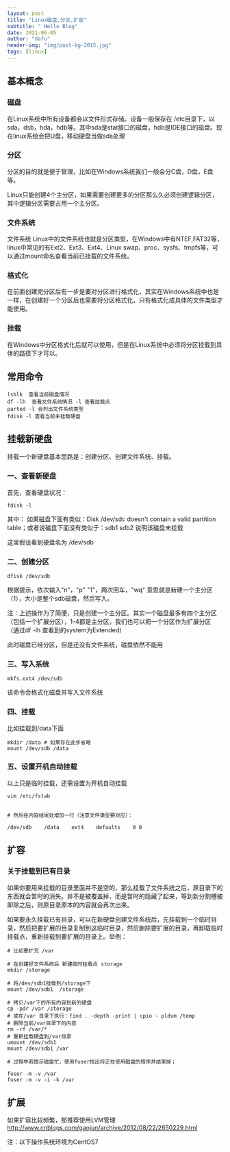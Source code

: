 ```yaml
---
layout: post
title: "Linux磁盘,分区,扩容"
subtitle: " Hello Blog"
date: 2021-06-05
author: "dafu"
header-img: "img/post-bg-2015.jpg"
tags: [linux]
---
```



## 基本概念

### 磁盘

在Linux系统中所有设备都会以文件形式存储。设备一般保存在 /etc目录下，以sda，dsb，hda，hdb等。其中sda是stat接口的磁盘，hdb是IDE接口的磁盘。现在linux系统会把U盘，移动硬盘当做sda处理

### 分区

分区的目的就是便于管理，比如在Windows系统我们一般会分C盘，D盘，E盘等。

Linux只能创建4个主分区，如果需要创建更多的分区那么久必须创建逻辑分区，其中逻辑分区需要占用一个主分区。

### 文件系统

文件系统
Linux中的文件系统也就是分区类型，在Windows中有NTEF,FAT32等，linux中常见的有Ext2、Ext3、Ext4、Linux swap、proc、sysfs、tmpfs等，可以通过mount命名查看当前已挂载的文件系统。

### 格式化

在前面创建完分区后有一步是要对分区进行格式化，其实在Windows系统中也是一样，在创建好一个分区后也需要将分区格式化，只有格式化成具体的文件类型才能使用。

### 挂载

在Windows中分区格式化后就可以使用，但是在Linux系统中必须将分区挂载到具体的路径下才可以。

## 常用命令

```shell
lsblk  查看当前磁盘情况
df -lh  查看文件系统情况 -l 查看挂载点
parted -l 会列出文件系统类型
fdisk -l 查看当前未挂载硬盘
```

## 挂载新硬盘

挂载一个新硬盘基本思路是：创建分区、创建文件系统、挂载。

### 一、查看新硬盘

首先，查看硬盘状况：
```shell
fdisk -l
```
其中：
如果磁盘下面有类似：Disk /dev/sdc doesn't contain a valid partition table；或者说磁盘下面没有类似于：sdb1 sdb2 说明该磁盘未挂载

这里假设看到硬盘名为 /dev/sdb

### 二、创建分区

```shell
dfisk /dev/sdb
```
根据提示，依次输入"n"，"p" "1"，两次回车，"wq"
意思就是新建一个主分区（1），大小是整个sdb磁盘，然后写入。

注：上述操作为了简便，只是创建一个主分区。其实一个磁盘最多有四个主分区（包括一个扩展分区），1-4都是主分区，我们也可以把一个分区作为扩展分区（通过df -lh 查看到的system为Extended）

此时磁盘已经分区，但是还没有文件系统，磁盘依然不能用

### 三、写入系统

```shell
mkfs.ext4 /dev/sdb
```
该命令会格式化磁盘并写入文件系统

### 四、挂载

比如挂载到/data下面

```shell
mkdir /data # 如果存在此步省略
mount /dev/sdb /data
```

### 五、设置开机自动挂载

以上只是临时挂载，还需设置为开机自动挂载

```shell
vim /etc/fstab


# 然后在内容结尾处增加一行（注意文件类型要对应）：

/dev/sdb    /data    ext4    defaults    0 0
```

## 扩容

### 关于挂载到已有目录

如果你要用来挂载的目录里面并不是空的，那么挂载了文件系统之后，原目录下的东西就会暂时的消失。并不是被覆盖掉，而是暂时的隐藏了起来，等到新分割槽被卸除之后，则原目录原本的内容就会再次出来。

如果要永久挂载已有目录，可以在新硬盘创建文件系统后，先挂载到一个临时目录，然后把要扩展的目录复制到这临时目录，然后删除要扩展的目录，再卸载临时挂载点，重新挂载到要扩展的目录上。举例：

```
# 比如要扩充 /var

# 在创建好文件系统后 新建临时挂载点 storage
mkdir /storage

# 将/dev/sdb1挂载到/storage下
mount /dev/sdb1  /storage

# 拷贝/var下的所有内容到新的硬盘
cp -pdr /var /storage
# 或在/var 目录下执行：find . -depth -print | cpio - pldvm /temp
# 删除当前/var目录下的内容
rm -rf /var/*
# 重新挂载硬盘到/var目录
umount /dev/sdb1
mount /dev/sdb1 /var

# 过程中若提示磁盘忙，使用fuser找出将正在使用磁盘的程序并结束掉；

fuser -m -v /var
fuser -m -v -i -k /var
```

## 扩展

如果扩容比较频繁，那推荐使用LVM管理
http://www.cnblogs.com/gaojun/archive/2012/08/22/2650229.html


注：以下操作系统环境为CentOS7
